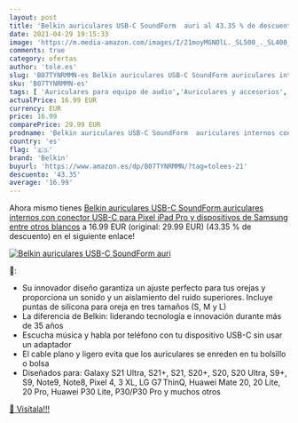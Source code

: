 ```yaml
---
layout: post
title: 'Belkin auriculares USB-C SoundForm  auri al 43.35 % de descuento'
date: 2021-04-29 19:15:33
image: 'https://m.media-amazon.com/images/I/21moyMGNOlL._SL500_._SL400_.jpg'
comments: true
category: ofertas
author: 'tole.es'
slug: 'B07TYNRMMN-es Belkin auriculares USB-C SoundForm auriculares internos...'
sku: 'B07TYNRMMN-es'
tags: [ 'Auriculares para equipo de audio','Auriculares y accesorios','Electrónica','belkin','ipad', ]
actualPrice: 16.99 EUR
currency: EUR
price: 16.99
comparePrice: 29.99 EUR
prodname: 'Belkin auriculares USB-C SoundForm  auriculares internos con conector USB-C para Pixel  iPad Pro y dispositivos de Samsung entre otros   blancos'
country: 'es'
flag: '🇪🇸'
brand: 'Belkin'
buyurl: 'https://www.amazon.es/dp/B07TYNRMMN/?tag=tolees-21'
descuento: '43.35'
average: '16.99'
---
```


Ahora mismo tienes [Belkin auriculares USB-C SoundForm  auriculares internos con conector USB-C para Pixel  iPad Pro y dispositivos de Samsung entre otros   blancos](https://www.amazon.es/dp/B07TYNRMMN/?tag=tolees-21) a 16.99 EUR (original: 29.99 EUR) (43.35 %  de descuento) en el siguiente enlace!

[![Belkin auriculares USB-C SoundForm  auri](https://m.media-amazon.com/images/I/21moyMGNOlL._SL500_._SL400_.jpg)](https://www.amazon.es/dp/B07TYNRMMN/?tag=tolees-21)

🔎:

- Su innovador diseño garantiza un ajuste perfecto para tus orejas y proporciona un sonido y un aislamiento del ruido superiores. Incluye puntas de silicona para oreja en tres tamaños (S, M y L)
- La diferencia de Belkin: liderando tecnología e innovación durante más de 35 años
- Escucha música y habla por teléfono con tu dispositivo USB-C sin usar un adaptador
- El cable plano y ligero evita que los auriculares se enreden en tu bolsillo o bolsa
- Diseñados para: Galaxy S21 Ultra, S21+, S21, S20+, S20, S20 Ultra, S9+, S9, Note9, Note8, Pixel 4, 3 XL, LG G7 ThinQ, Huawei Mate 20, 20 Lite, 20 Pro, Huawei P30 Lite, P30/P30 Pro y muchos otros

[🛒 Visítala!!!](https://www.amazon.es/dp/B07TYNRMMN/?tag=tolees-21)
